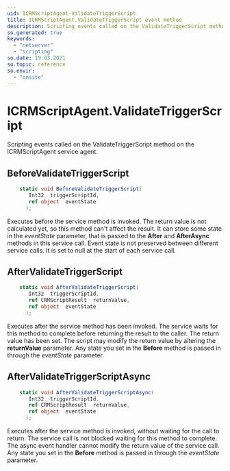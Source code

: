 ```yaml
---
uid: ICRMScriptAgent-ValidateTriggerScript
title: ICRMScriptAgent.ValidateTriggerScript event method
description: Scripting events called on the ValidateTriggerScript method on the ICRMScriptAgent service agent.
so.generated: true
keywords:
  - "netserver"
  - "scripting"
so.date: 19.03.2021
so.topic: reference
so.envir:
  - "onsite"
---
```

# ICRMScriptAgent.ValidateTriggerScript

Scripting events called on the <see cref='M:SuperOffice.CRM.Services.ICRMScriptAgent.ValidateTriggerScript'>ValidateTriggerScript</see> method on the <see cref='ICRMScriptAgent'>ICRMScriptAgent</see>  service agent.

## BeforeValidateTriggerScript
```cs
    static void BeforeValidateTriggerScript(
       Int32  triggerScriptId,
       ref object  eventState
      );
```
Executes before the service method is invoked.
The return value is not calculated yet, so this method can't affect the result.
It can store some state in the *eventState* parameter, that is passed to the **After** and **AfterAsync** methods in this service call.
Event state is not preserved between different service calls. It is set to null at the start of each service call.
## AfterValidateTriggerScript
```cs
    static void AfterValidateTriggerScript(
       Int32  triggerScriptId,
       ref CRMScriptResult  returnValue,
       ref object  eventState
      );
```
Executes after the service method has been invoked. The service waits for this method to complete before returning the result to the caller.
The return value has been set. The script may modify the return value by altering the **returnValue** parameter.
Any state you set in the **Before** method is passed in through the *eventState* parameter.
## AfterValidateTriggerScriptAsync
```cs
    static void AfterValidateTriggerScriptAsync(
       Int32  triggerScriptId,
       ref CRMScriptResult  returnValue,
       ref object  eventState
      );
```
Executes after the service method is invoked, without waiting for the call to return.
The service call is not blocked waiting for this method to complete.
The async event handler cannot modify the return value of the service call.
Any state you set in the **Before** method is passed in through the *eventState* parameter.


